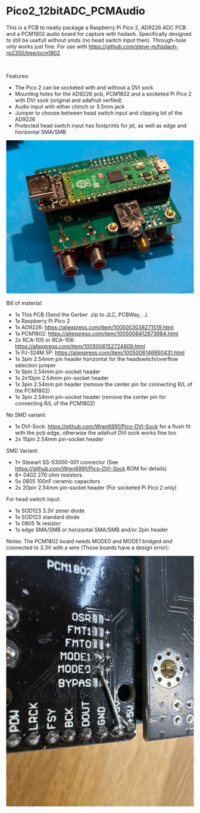 # Pico2_12bitADC_PCMAudio
This is a PCB to neatly package a Raspberry Pi Pico 2, AD9226 ADC PCB and a PCM1802 audio board for capture with hsdaoh.
Specifically designed to still be usefull without smds (no head switch input then). Through-hole only works just fine.
For use with https://github.com/steve-m/hsdaoh-rp2350/tree/pcm1802

<img src="https://github.com/Sev5000/Pico2_12bitADC_PCMAudio/blob/main/Pico2%20Adapter%20PCB%20Render.png?raw=true" alt="">

Features:
- The Pico 2 can be socketed with and without a DVI sock
- Mounting holes for the AD9226 pcb, PCM1802 and a socketed Pi Pico 2 with DVI sock (original and adafruit verfied)
- Audio input with either chinch or 3.5mm jack
- Jumper to choose between head switch input and clipping bit of the AD9226
- Protected head switch input has footprints for jst, as well as edge and horizontal SMA/SMB

<img src="https://raw.githubusercontent.com/Sev5000/Pico2_12bitADC_PCMAudio/refs/heads/main/Pico2%20ADC%20Board.webp" alt="">

Bill of material: 
- 1x This PCB (Send the Gerber .zip to JLC, PCBWay, ..)
- 1x Raspberry Pi Pico 2
- 1x AD9226: https://aliexpress.com/item/1005003038271519.html
- 1x PCM1802: https://aliexpress.com/item/1005006412873984.html
- 2x RCA-105 or RCA-106: https://aliexpress.com/item/1005006152724809.html
- 1x PJ-324M 5P: https://aliexpress.com/item/1005006146950431.html
- 1x 3pin 2.54mm pin header horizontal for the headswitch/overflow selection jumper
- 1x 9pin 2.54mm pin-socket header 
- 1x 2x10pin 2.54mm pin-socket header
- 1x 3pin 2.54mm pin header (remove the center pin for connecting R/L of the PCM1802)
- 1x 3pin 2.54mm pin-socket header (remove the center pin for connecting R/L of the PCM1802)

No SMD variant:
- 1x DVI-Sock: https://github.com/Wren6991/Pico-DVI-Sock for a flush fit with the pcb edge, otherwise the adafruit DVI sock works fine too
- 2x 15pin 2.54mm pin-socket header

SMD Variant:
- 1× Stewart SS-53000-001 connector (See https://github.com/Wren6991/Pico-DVI-Sock BOM for details)
- 8× 0402 270 ohm resistors
- 5x 0805 100nF ceramic capacitors
- 2x 20pin 2.54mm pin-socket header (For socketed Pi Pico 2 only)

For head switch input:
- 1x SOD123 3.3V zener diode
- 1x SOD123 standard diode
- 1x 0805 1k resistor
- 1x edge SMA/SMB or horizontal SMA/SMB and/or 2pin header

Notes:
The PCM1802 board needs MODE0 and MODE1 bridged *and* connected to 3.3V with a wire (Those boards have a design error):

<img src="https://raw.githubusercontent.com/Sev5000/Pico2_12bitADC_PCMAudio/refs/heads/main/PCM1802Mod.webp" alt="">

